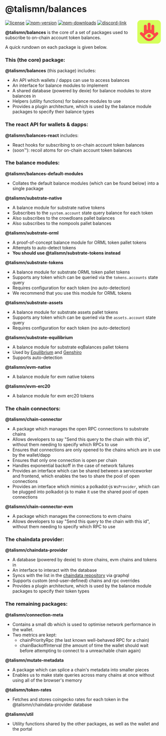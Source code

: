 # @talismn/balances

<img src="talisman.svg" alt="Talisman" width="15%" align="right" />

[![license](https://img.shields.io/github/license/talismansociety/talisman?style=flat-square)](https://github.com/TalismanSociety/talisman/blob/dev/LICENSE)
[![npm-version](https://img.shields.io/npm/v/@talismn/balances?style=flat-square)](https://www.npmjs.com/package/@talismn/balances)
[![npm-downloads](https://img.shields.io/npm/dw/@talismn/balances?style=flat-square)](https://www.npmjs.com/package/@talismn/balances)
[![discord-link](https://img.shields.io/discord/858891448271634473?logo=discord&logoColor=white&style=flat-square)](https://discord.gg/talisman)

**@talismn/balances** is the core of a set of packages used to subscribe to on-chain account token balances.

A quick rundown on each package is given below.

### This (the core) package:

**@talismn/balances** (this package) includes:

- An API which wallets / dapps can use to access balances
- An interface for balance modules to implement
- A shared database (powered by dexie) for balance modules to store balances in
- Helpers (utility functions) for balance modules to use
- Provides a plugin architecture, which is used by the balance module packages to specify their balance types

### The react API for wallets & dapps:

**@talismn/balances-react** includes:

- React hooks for subscribing to on-chain account token balances
- (soon™): recoil atoms for on-chain account token balances

### The balance modules:

**@talismn/balances-default-modules**

- Collates the default balance modules (which can be found below) into a single package

**@talismn/substrate-native**

- A balance module for substrate native tokens
- Subscribes to the `system.account` state query balance for each token
- Also subscribes to the crowdloans pallet balances
- Also subscribes to the nompools pallet balances

**@talismn/substrate-orml**

- A proof-of-concept balance module for ORML token pallet tokens
- Attempts to auto-detect tokens
- **You should use @talismn/substrate-tokens instead**

**@talismn/substrate-tokens**

- A balance module for substrate ORML token pallet tokens
- Supports any token which can be queried via the `tokens.accounts` state query
- Requires configuration for each token (no auto-detection)
- We recommend that you use this module for ORML tokens

**@talismn/substrate-assets**

- A balance module for substrate assets pallet tokens
- Supports any token which can be queried via the `assets.account` state query
- Requires configuration for each token (no auto-detection)

**@talismn/substrate-equilibrium**

- A balance module for substrate eqBalances pallet tokens
- Used by [Equilibrium](https://equilibrium.io/) and [Genshiro](https://genshiro.io/)
- Supports auto-detection

**@talismn/evm-native**

- A balance module for evm native tokens

**@talismn/evm-erc20**

- A balance module for evm erc20 tokens

### The chain connectors:

**@talismn/chain-connector**

- A package which manages the open RPC connections to substrate chains
- Allows developers to say "Send this query to the chain with this id", without them needing to specify which RPCs to use
- Ensures that connections are only opened to the chains which are in use by the wallet/dapp
- Ensures that only one connection is open per chain
- Handles exponential backoff in the case of network failures
- Provides an interface which can be shared between a serviceworker and frontend, which enables the two to share the pool of open connections
- Provides an interface which mimics a polkadot-js `WsProvider`, which can be plugged into polkadot-js to make it use the shared pool of open connections

**@talismn/chain-connector-evm**

- A package which manages the connections to evm chains
- Allows developers to say "Send this query to the chain with this id", without them needing to specify which RPC to use

### The chaindata provider:

**@talismn/chaindata-provider**

- A database (powered by dexie) to store chains, evm chains and tokens in
- An interface to interact with the database
- Syncs with the list in the [chaindata repository](https://github.com/talismansociety/chaindata) via graphql
- Supports custom (end-user-defined) chains and rpc overrides
- Provides a plugin architecture, which is used by the balance module packages to specify their token types

### The remaining packages:

**@talismn/connection-meta**

- Contains a small db which is used to optimise network performance in the wallet.
- Two metrics are kept:
  - chainPriorityRpc (the last known well-behaved RPC for a chain)
  - chainBackoffInterval (the amount of time the wallet should wait before attempting to connect to a unreachable chain again)

**@talismn/mutate-metadata**

- A package which can splice a chain's metadata into smaller pieces
- Enables us to make state queries across many chains at once without using all of the browser's memory

**@talismn/token-rates**

- Fetches and stores coingecko rates for each token in the @talismn/chaindata-provider database

**@talismn/util**

- Utility functions shared by the other packages, as well as the wallet and the portal
